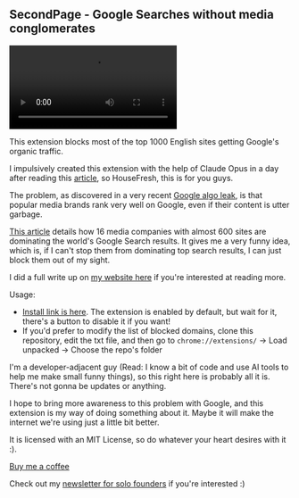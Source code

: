 ## SecondPage - Google Searches without media conglomerates

![Project Demo](./202405310826.mp4)

This extension blocks most of the top 1000 English sites getting Google's organic traffic. 

I impulsively created this extension with the help of Claude Opus in a day after reading this [article](https://housefresh.com/david-vs-digital-goliaths/), so HouseFresh, this is for you guys.

The problem, as discovered in a very recent [Google algo leak](https://sparktoro.com/blog/an-anonymous-source-shared-thousands-of-leaked-google-search-api-documents-with-me-everyone-in-seo-should-see-them/), is that popular media brands rank very well on Google, even if their content is utter garbage. 

[This article](https://detailed.com/google-control/) details how 16 media companies with almost 600 sites are dominating the world's Google Search results. It gives me a very funny idea, which is, if I can't stop them from dominating top search results, I can just block them out of my sight. 

I did a full write up on [my website here](https://thesolofoundernewsletter.com/p/secondpage?utm_source=referral&utm_medium=github_secondpage) if you're interested at reading more.

Usage: 
- [Install link is here](https://chromewebstore.google.com/detail/secondpage-google-searche/koaojhnbfmmjnagblonbfilccbagjpgm). The extension is enabled by default, but wait for it, there's a button to disable it if you want!
- If you'd prefer to modify the list of blocked domains, clone this repository, edit the txt file, and then go to `chrome://extensions/` -> Load unpacked -> Choose the repo's folder

I'm a developer-adjacent guy (Read: I know a bit of code and use AI tools to help me make small funny things), so this right here is probably all it is. There's not gonna be updates or anything. 

I hope to bring more awareness to this problem with Google, and this extension is my way of doing something about it. Maybe it will make the internet we're using just a little bit better.

It is licensed with an MIT License, so do whatever your heart desires with it :\).

[Buy me a coffee](https://www.buymeacoffee.com/peternguyen)

Check out my [newsletter for solo founders](https://thesolofoundernewsletter.com/?utm_source=secondpage_github) if you're interested :\) 